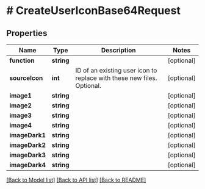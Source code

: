 # # CreateUserIconBase64Request

## Properties

Name | Type | Description | Notes
------------ | ------------- | ------------- | -------------
**function** | **string** |  | [optional]
**sourceIcon** | **int** | ID of an existing user icon to replace with these new files. Optional. | [optional]
**image1** | **string** |  | [optional]
**image2** | **string** |  | [optional]
**image3** | **string** |  | [optional]
**image4** | **string** |  | [optional]
**imageDark1** | **string** |  | [optional]
**imageDark2** | **string** |  | [optional]
**imageDark3** | **string** |  | [optional]
**imageDark4** | **string** |  | [optional]

[[Back to Model list]](../../README.md#models) [[Back to API list]](../../README.md#endpoints) [[Back to README]](../../README.md)
